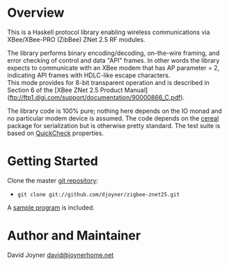 # Overview

This is a Haskell protocol library enabling wireless communications via
XBee/XBee-PRO (ZibBee) ZNet 2.5 RF modules.

The library performs binary encoding/decoding, on-the-wire framing,
and error checking of control and data "API" frames.  In other words 
the library expects to communicate with an XBee modem that has AP
parameter = 2, indicating API frames with HDLC-like escape characters.  
This mode provides for 8-bit transparent operation and is described in
Section 6 of the
[XBee ZNet 2.5 Product Manual] (ftp://ftp1.digi.com/support/documentation/90000866_C.pdf).

The library code is 100% pure; nothing here depends on the
IO monad and no particular modem device is assumed.  The code
depends on the [cereal](http://hackage.haskell.org/package/cereal)
package for serialization but is otherwise
pretty standard.  The test suite is based on
[QuickCheck](http://hackage.haskell.org/package/QuickCheck) properties.

# Getting Started

Clone the master [git repository](https://github.com/djoyner/zigbee-znet25):

* `git clone git://github.com/djoyner/zigbee-znet25.git`

A [sample program](https://github.com/djoyner/zigbee-znet25/blob/master/sample.hs)
is included.

# Author and Maintainer

David Joyner <david@joynerhome.net>


